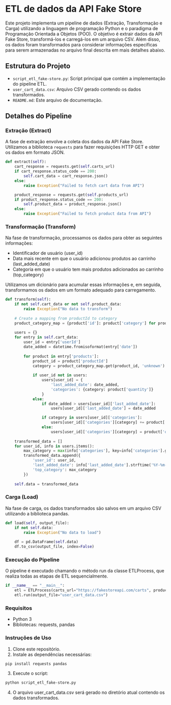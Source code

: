 # ETL de dados da API Fake Store

Este projeto implementa um pipeline de dados (Extração, Transformação e Carga) utilizando a linguagem de programação Python e o paradigma de Programação Orientada a Objetos (POO). O objetivo é extrair dados da API Fake Store, transformá-los e carregá-los em um arquivo CSV. Além disso, os dados foram transformados para considerar informações especificas para serem armazenadas no arquivo final descrita em mais detalhes abaixo. 

## Estrutura do Projeto

- `script_etl_fake-store.py`: Script principal que contém a implementação do pipeline ETL.
- `user_cart_data.csv`: Arquivo CSV gerado contendo os dados transformados.
- `README.md`: Este arquivo de documentação.

## Detalhes do Pipeline

### Extração (Extract)

A fase de extração envolve a coleta dos dados da API Fake Store. Utilizamos a biblioteca `requests` para fazer requisições HTTP GET e obter os dados em formato JSON.

```python
def extract(self):
    cart_response = requests.get(self.carts_url)
    if cart_response.status_code == 200:
        self.cart_data = cart_response.json()
    else:
        raise Exception("Failed to fetch cart data from API")

    product_response = requests.get(self.products_url)
    if product_response.status_code == 200:
        self.product_data = product_response.json()
    else:
        raise Exception("Failed to fetch product data from API")
```        

### Transformação (Transform)

Na fase de transformação, processamos os dados para obter as seguintes informações:

- Identificador de usuário (user_id)
- Data mais recente em que o usuário adicionou produtos ao carrinho (last_added_date)
- Categoria em que o usuário tem mais produtos adicionados ao carrinho (top_category)

Utilizamos um dicionário para acumular essas informações e, em seguida, transformamos os dados em um formato adequado para carregamento.

```python
def transform(self):
    if not self.cart_data or not self.product_data:
        raise Exception("No data to transform")
    
    # Create a mapping from productId to category
    product_category_map = {product['id']: product['category'] for product in self.product_data}
    
    users = {}
    for entry in self.cart_data:
        user_id = entry['userId']
        date_added = datetime.fromisoformat(entry['date'])
        
        for product in entry['products']:
            product_id = product['productId']
            category = product_category_map.get(product_id, 'unknown')
            
            if user_id not in users:
                users[user_id] = {
                    'last_added_date': date_added,
                    'categories': {category: product['quantity']}
                }
            else:
                if date_added > users[user_id]['last_added_date']:
                    users[user_id]['last_added_date'] = date_added

                if category in users[user_id]['categories']:
                    users[user_id]['categories'][category] += product['quantity']
                else:
                    users[user_id]['categories'][category] = product['quantity']
    
    transformed_data = []
    for user_id, info in users.items():
        max_category = max(info['categories'], key=info['categories'].get)
        transformed_data.append({
            'user_id': user_id,
            'last_added_date': info['last_added_date'].strftime('%Y-%m-%d'),
            'top_category': max_category
        })
    
    self.data = transformed_data
```    

### Carga (Load)
Na fase de carga, os dados transformados são salvos em um arquivo CSV utilizando a biblioteca pandas.

```python
def load(self, output_file):
    if not self.data:
        raise Exception("No data to load")
    
    df = pd.DataFrame(self.data)
    df.to_csv(output_file, index=False)
```    

### Execução do Pipeline
O pipeline é executado chamando o método run da classe ETLProcess, que realiza todas as etapas de ETL sequencialmente.

```python
if __name__ == "__main__":
    etl = ETLProcess(carts_url="https://fakestoreapi.com/carts", products_url="https://fakestoreapi.com/products")
    etl.run(output_file="user_cart_data.csv")
```

### Requisitos
- Python 3
- Bibliotecas: requests, pandas

### Instruções de Uso
1. Clone este repositório.
2. Instale as dependências necessárias:

```bash
pip install requests pandas
```

3. Execute o script: 

```bash
python script_etl_fake-store.py
```

4. O arquivo user_cart_data.csv será gerado no diretório atual contendo os dados transformados.
